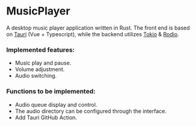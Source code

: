 # MusicPlayer
A desktop music player application written in Rust. The front end is based on [Tauri](https://github.com/tauri-apps/tauri) (Vue + Typescript), while the backend utilizes [Tokio](https://github.com/tokio-rs/tokio) & [Rodio](https://github.com/RustAudio/rodio).

### Implemented features:
- Music play and pause.
- Volume adjustment.
- Audio switching.

### Functions to be implemented:
- Audio queue display and control.
- The audio directory can be configured through the interface.
- Add Tauri GitHub Action.
